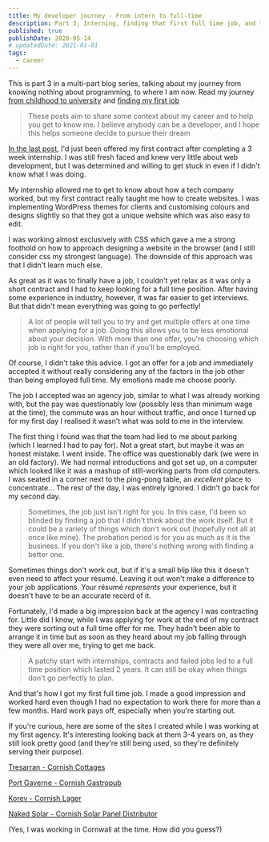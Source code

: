 ```yaml
---
title: My developer journey - From intern to full-time
description: Part 3; Interning, finding that first full time job, and the power of good impressions
published: true
publishDate: 2020-05-14
# updatedDate: 2021-01-01
tags:
  - career
---
```


This is part 3 in a multi-part blog series, talking about my journey from knowing nothing about programming, to where I am now.
Read my journey [from childhood to university](https://danspratling.dev/blog/my-journey-in-development-part-1-school-and-university) and [finding my first job](https://danspratling.dev/blog/my-journey-in-development-part-2-finding-my-first-job)

> These posts aim to share some context about my career and to help you get to know me. I believe anybody can be a developer, and I hope this helps someone decide to pursue their dream

[In the last post](https://danspratling.dev/blog/my-journey-in-development-part-2-finding-my-first-job), I'd just been offered my first contract after completing a 3 week internship. I was still fresh faced and knew very little about web development, but I was determined and willing to get stuck in even if I didn't know what I was doing.

My internship allowed me to get to know about how a tech company worked, but my first contract really taught me how to create websites. I was implementing WordPress themes for clients and customising colours and designs slightly so that they got a unique website which was also easy to edit.

I was working almost exclusively with CSS which gave a me a strong foothold on how to approach designing a website in the browser (and I still consider css my strongest language). The downside of this approach was that I didn't learn much else.

As great as it was to finally have a job, I couldn't yet relax as it was only a short contract and I had to keep looking for a full time position. After having some experience in industry, however, it was far easier to get interviews. But that didn't mean everything was going to go perfectly!

> A lot of people will tell you to try and get multiple offers at one time when applying for a job. Doing this allows you to be less emotional about your decision. With more than one offer, you're choosing which job is right for you, rather than if you'll be employed.

Of course, I didn't take this advice. I got an offer for a job and immediately accepted it without really considering any of the factors in the job other than being employed full time. My emotions made me choose poorly.

The job I accepted was an agency job, similar to what I was already working with, but the pay was questionably low (possibly less than minimum wage at the time), the commute was an hour without traffic, and once I turned up for my first day I realised it wasn't what was sold to me in the interview.

The first thing I found was that the team had lied to me about parking (which I learned I had to pay for). Not a great start, but maybe it was an honest mistake. I went inside. The office was questionably dark (we were in an old factory). We had normal introductions and got set up, on a computer which looked like it was a mashup of still-working parts from old computers. I was seated in a corner next to the ping-pong table, an _excellent_ place to concentrate... The rest of the day, I was entirely ignored. I didn't go back for my second day.

> Sometimes, the job just isn't right for you. In this case, I'd been so blinded by finding a job that I didn't think about the work itself. But it could be a variety of things which don't work out (hopefully not all at once like mine). The probation period is for you as much as it is the business. If you don't like a job, there's nothing wrong with finding a better one.

Sometimes things don't work out, but if it's a small blip like this it doesn't even need to affect your résumé. Leaving it out won't make a difference to your job applications. Your résumé _represents_ your experience, but it doesn't have to be an accurate record of it.

Fortunately, I'd made a big impression back at the agency I was contracting for. Little did I know, while I was applying for work at the end of my contract they were sorting out a full time offer for me. They hadn't been able to arrange it in time but as soon as they heard about my job falling through they were all over me, trying to get me back.

> A patchy start with internships, contracts and failed jobs led to a full time position which lasted 2 years. It can still be okay when things don't go perfectly to plan.

And that's how I got my first full time job. I made a good impression and worked hard even though I had no expectation to work there for more than a few months. Hard work pays off, especially when you're starting out.

If you're curious, here are some of the sites I created while I was working at my first agency. It's interesting looking back at them 3-4 years on, as they still look pretty good (and they're still being used, so they're definitely serving their purpose).

[Tresarran - Cornish Cottages](https://www.tresarran-cottages-cornwall.co.uk/)

[Port Gaverne - Cornish Gastropub](https://portgavernehotel.co.uk/)

[Korev - Cornish Lager](https://korev.co.uk/)

[Naked Solar - Cornish Solar Panel Distributor](https://nakedsolar.co.uk/)

(Yes, I was working in Cornwall at the time. How did you guess?)
